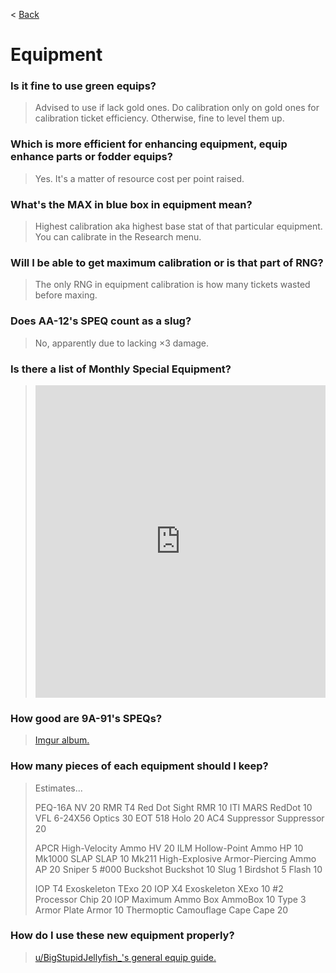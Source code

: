 < [Back](/GFL/mainpage)

# Equipment

### Is it fine to use green equips?

> Advised to use if lack gold ones. Do calibration only on gold ones for calibration ticket efficiency. Otherwise, fine to level them up.

### Which is more efficient for enhancing equipment, equip enhance parts or fodder equips?

> Yes. It's a matter of resource cost per point raised.

### What's the MAX in blue box in equipment mean?

> Highest calibration aka highest base stat of that particular equipment. You can calibrate in the Research menu.

### Will I be able to get maximum calibration or is that part of RNG?

> The only RNG in equipment calibration is how many tickets wasted before maxing.

### Does AA-12's SPEQ count as a slug?

> No, apparently due to lacking ×3 damage.

### Is there a list of Monthly Special Equipment?

> <iframe width="100%" height="500" src="https://docs.google.com/spreadsheets/d/1u2sXat4FD7jFLdjMLrq5zIiDrGJMEVaGvB2z2JysxLI/preview?pli=1" frameborder="0"></iframe>

### How good are 9A-91's SPEQs?

> [Imgur album.](https://imgur.com/a/JYEgQBO)

### How many pieces of each equipment should I keep?

> Estimates...
>
> PEQ-16A                                     NV          20
> RMR T4 Red Dot Sight                        RMR         10
> ITI MARS                                    RedDot      10
> VFL 6-24X56                                 Optics      30
> EOT 518                                     Holo        20
> AC4 Suppressor                              Suppressor  20
>
> APCR High-Velocity Ammo                     HV          20
> ILM Hollow-Point Ammo                       HP          10
> Mk1000 SLAP                                 SLAP        10
> Mk211 High-Explosive Armor-Piercing Ammo    AP          20
>                                             Sniper      5
> #000 Buckshot                               Buckshot    10
>                                             Slug        1
>                                             Birdshot    5
>                                             Flash       10
> 
> IOP T4 Exoskeleton                          TExo        20
> IOP X4 Exoskeleton                          XExo        10
> #2 Processor                                Chip        20
> IOP Maximum Ammo Box                        AmmoBox     10
> Type 3 Armor Plate                          Armor       10
> Thermoptic Camouflage Cape                  Cape        20

### How do I use these new equipment properly?

> [u/BigStupidJellyfish_'s general equip guide.](https://big-stupid-jellyfish.github.io/GFMath/pages/newquip)